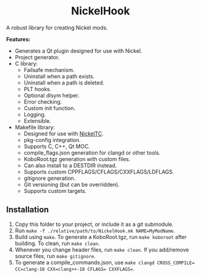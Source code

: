 <h1 align="center">NickelHook</h1>

A robust library for creating Nickel mods.

**Features:**
- Generates a Qt plugin designed for use with Nickel.
- Project generator.
- C library:
  - Failsafe mechanism.
  - Uninstall when a path exists.
  - Uninstall when a path is deleted.
  - PLT hooks.
  - Optional dlsym helper.
  - Error checking.
  - Custom init function.
  - Logging.
  - Extensible.
- Makefile library:
  - Designed for use with [NickelTC](https://github.com/pgaskin/NickelTC).
  - pkg-config integration.
  - Supports C, C++, Qt MOC.
  - compile_flags.json generation for clangd or other tools.
  - KoboRoot.tgz generation with custom files.
  - Can also install to a DESTDIR instead.
  - Supports custom CPPFLAGS/CFLAGS/CXXFLAGS/LDFLAGS.
  - gitignore generation.
  - Git versioning (but can be overridden).
  - Supports custom targets.

## Installation

1. Copy this folder to your project, or include it as a git submodule.
2. Run `make -f ./relative/path/to/NickelHook.mk NAME=MyModName`.
3. Build using `make`. To generate a KoboRoot.tgz, run `make koboroot` after building. To clean, run `make clean`.
4. Whenever you change header files, run `make clean`. If you add/remove source files, run `make gitignore`.
5. To generate a compile_commands.json, use `make clangd CROSS_COMPILE= CC=clang-10 CXX=clang++-10 CFLAGS= CXXFLAGS=`.

<!-- TODO: usage -->
